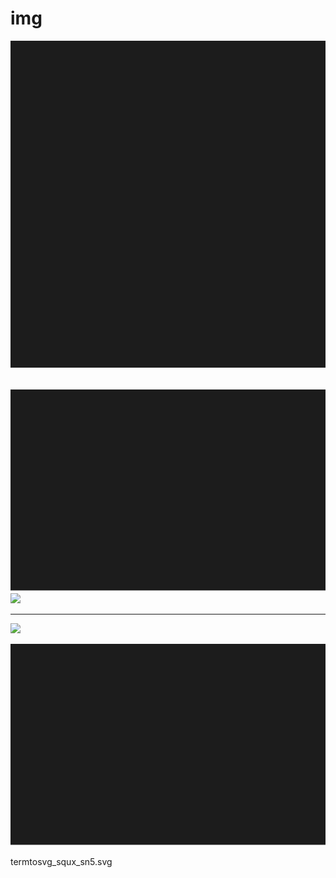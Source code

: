 # img

![](termtosvg_mcpinoig.svg)  
![<img src="termtosvg_squx_sn5.svg">]()  

[<img src="termtosvg_squx_sn5.svg">]()
![](https://my.mixtape.moe/xnaieq.svg)

---

![](https://raw.githubusercontent.com/9mo/img/master/termtosvg_squx_sn5.svghttps://cdn.rawgit.com/NNTin/test/fbe3b4e3/test/animateddiscord.svg)

![](termtosvg_squx_sn5.svg)
  
termtosvg_squx_sn5.svg